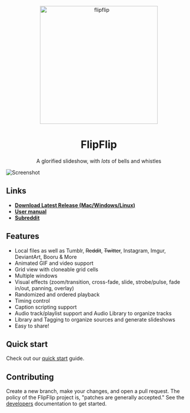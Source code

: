 <p align="center">
  <a href="https://regtemp8.github.io/flipflip/">
    <img alt="flipflip" src="./docs/doc_images/flipflip_logo.png" height=320>
  </a>
</p>

<h1 align="center">FlipFlip</h1>
<p align="center">
  A glorified slideshow, with <i>lots</i> of bells and whistles
</p>

![Screenshot](./docs/doc_images/flipflip_home.png)

## Links

* **[Download Latest Release (Mac/Windows/Linux)](https://github.com/regtemp8/flipflip/releases/latest)**
* **[User manual](https://regtemp8.github.io/flipflip/)**
* **[Subreddit](https://www.reddit.com/r/flipflip/)**

## Features
* Local files as well as Tumblr, ~~Reddit~~, ~~Twitter~~, Instagram, Imgur, DeviantArt, Booru & More
* Animated GIF and video support
* Grid view with cloneable grid cells
* Multiple windows
* Visual effects (zoom/transition, cross-fade, slide, strobe/pulse, fade in/out, panning, overlay)
* Randomized and ordered playback
* Timing control
* Caption scripting support
* Audio track/playlist support and Audio Library to organize tracks
* Library and Tagging to organize sources and generate slideshows
* Easy to share!

## Quick start

Check out our [quick start](https://regtemp8.github.io/flipflip/#/quickstart) guide.

## Contributing

Create a new branch, make your changes, and open a pull request. The policy of the FlipFlip project is, 
"patches are generally accepted." See the [developers](https://regtemp8.github.io/flipflip/#/developers) 
documentation to get started.